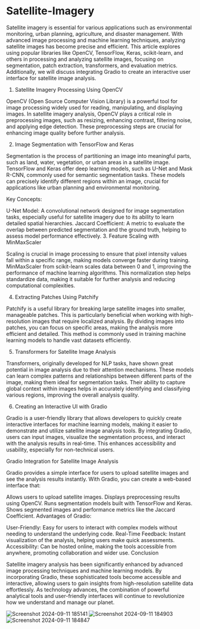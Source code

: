 # Satellite-Imagery

Satellite imagery is essential for various applications such as environmental monitoring, urban planning, agriculture, and disaster management. With advanced image processing and machine learning techniques, analyzing satellite images has become precise and efficient. This article explores using popular libraries like OpenCV, TensorFlow, Keras, scikit-learn, and others in processing and analyzing satellite images, focusing on segmentation, patch extraction, transformers, and evaluation metrics. Additionally, we will discuss integrating Gradio to create an interactive user interface for satellite image analysis.

1. Satellite Imagery Processing Using OpenCV

OpenCV (Open Source Computer Vision Library) is a powerful tool for image processing widely used for reading, manipulating, and displaying images. In satellite imagery analysis, OpenCV plays a critical role in preprocessing images, such as resizing, enhancing contrast, filtering noise, and applying edge detection. These preprocessing steps are crucial for enhancing image quality before further analysis.

2. Image Segmentation with TensorFlow and Keras

Segmentation is the process of partitioning an image into meaningful parts, such as land, water, vegetation, or urban areas in a satellite image. TensorFlow and Keras offer deep learning models, such as U-Net and Mask R-CNN, commonly used for semantic segmentation tasks. These models can precisely identify different regions within an image, crucial for applications like urban planning and environmental monitoring.

Key Concepts:

U-Net Model: A convolutional network designed for image segmentation tasks, especially useful for satellite imagery due to its ability to learn detailed spatial hierarchies.
Jaccard Coefficient: A metric to evaluate the overlap between predicted segmentation and the ground truth, helping to assess model performance effectively.
3. Feature Scaling with MinMaxScaler

Scaling is crucial in image processing to ensure that pixel intensity values fall within a specific range, making models converge faster during training. MinMaxScaler from scikit-learn scales data between 0 and 1, improving the performance of machine learning algorithms. This normalization step helps standardize data, making it suitable for further analysis and reducing computational complexities.

4. Extracting Patches Using Patchify

Patchify is a useful library for breaking large satellite images into smaller, manageable patches. This is particularly beneficial when working with high-resolution images that require localized analysis. By dividing images into patches, you can focus on specific areas, making the analysis more efficient and detailed. This method is commonly used in training machine learning models to handle vast datasets efficiently.

5. Transformers for Satellite Image Analysis

Transformers, originally developed for NLP tasks, have shown great potential in image analysis due to their attention mechanisms. These models can learn complex patterns and relationships between different parts of the image, making them ideal for segmentation tasks. Their ability to capture global context within images helps in accurately identifying and classifying various regions, improving the overall analysis quality.

6. Creating an Interactive UI with Gradio

Gradio is a user-friendly library that allows developers to quickly create interactive interfaces for machine learning models, making it easier to demonstrate and utilize satellite image analysis tools. By integrating Gradio, users can input images, visualize the segmentation process, and interact with the analysis results in real-time. This enhances accessibility and usability, especially for non-technical users.

Gradio Integration for Satellite Image Analysis

Gradio provides a simple interface for users to upload satellite images and see the analysis results instantly. With Gradio, you can create a web-based interface that:

Allows users to upload satellite images.
Displays preprocessing results using OpenCV.
Runs segmentation models built with TensorFlow and Keras.
Shows segmented images and performance metrics like the Jaccard Coefficient.
Advantages of Gradio:

User-Friendly: Easy for users to interact with complex models without needing to understand the underlying code.
Real-Time Feedback: Instant visualization of the analysis, helping users make quick assessments.
Accessibility: Can be hosted online, making the tools accessible from anywhere, promoting collaboration and wider use.
Conclusion

Satellite imagery analysis has been significantly enhanced by advanced image processing techniques and machine learning models. By incorporating Gradio, these sophisticated tools become accessible and interactive, allowing users to gain insights from high-resolution satellite data effortlessly. As technology advances, the combination of powerful analytical tools and user-friendly interfaces will continue to revolutionize how we understand and manage our planet.



![Screenshot 2024-09-11 185141](https://github.com/user-attachments/assets/f297657c-d920-43fc-b8a1-2f7f554ca403)
![Screenshot 2024-09-11 184903](https://github.com/user-attachments/assets/111912ff-29fc-4773-b9bd-1ed2ae19e706)
![Screenshot 2024-09-11 184847](https://github.com/user-attachments/assets/cd172404-517a-48fc-aa66-e8ea6c0c6c0c)
